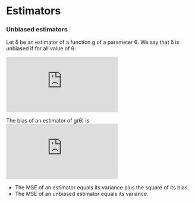 Estimators
==========

### Unbiased estimators

Let δ be an estimator of a function g of a parameter θ. We say that δ is unbiased if for all value of θ:

![E_\theta[\delta(X)]=g(\theta)](http://latex.codecogs.com/gif.latex?E_%5Ctheta%5B%5Cdelta%28X%29%5D%3Dg%28%5Ctheta%29)

The bias of an estimator of g(θ) is ![E_\theta[\delta(X)]-g(\theta)](http://latex.codecogs.com/gif.latex?E_%5Ctheta%5B%5Cdelta%28X%29%5D-g%28%5Ctheta%29)

- The MSE of an estimator equals its variance plus the square of its bias.
- The MSE of an unbiased estimator equals its variance.

